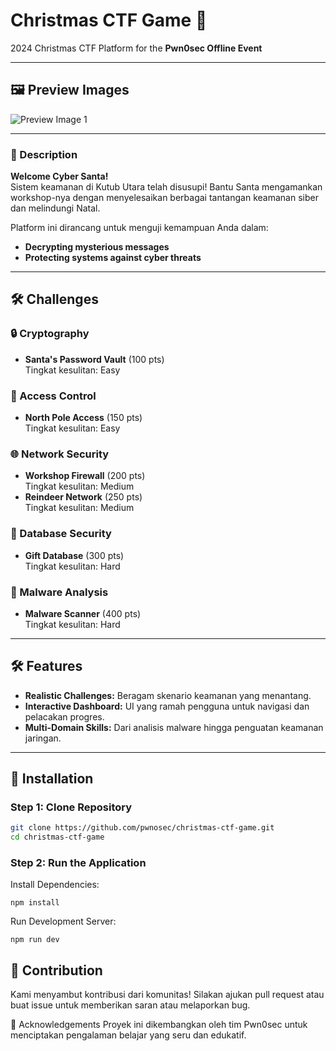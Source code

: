 # Christmas CTF Game 🎄  
2024 Christmas CTF Platform for the **Pwn0sec Offline Event**

---

## 🖼️ Preview Images  
![Preview Image 1](https://i.ibb.co.com/20zzNxm/ch1.png)  

---

### 📜 Description  
**Welcome Cyber Santa!**  
Sistem keamanan di Kutub Utara telah disusupi! Bantu Santa mengamankan workshop-nya dengan menyelesaikan berbagai tantangan keamanan siber dan melindungi Natal.  

Platform ini dirancang untuk menguji kemampuan Anda dalam:  
- **Decrypting mysterious messages**  
- **Protecting systems against cyber threats**

---

## 🛠️ Challenges  

### 🔒 Cryptography  
- **Santa's Password Vault** (100 pts)  
  Tingkat kesulitan: Easy  

### 🔑 Access Control  
- **North Pole Access** (150 pts)  
  Tingkat kesulitan: Easy  

### 🌐 Network Security  
- **Workshop Firewall** (200 pts)  
  Tingkat kesulitan: Medium  
- **Reindeer Network** (250 pts)  
  Tingkat kesulitan: Medium  

### 💾 Database Security  
- **Gift Database** (300 pts)  
  Tingkat kesulitan: Hard  

### 🧪 Malware Analysis  
- **Malware Scanner** (400 pts)  
  Tingkat kesulitan: Hard  
---

## 🛠️ Features  
- **Realistic Challenges:** Beragam skenario keamanan yang menantang.  
- **Interactive Dashboard:** UI yang ramah pengguna untuk navigasi dan pelacakan progres.  
- **Multi-Domain Skills:** Dari analisis malware hingga penguatan keamanan jaringan.  

---

## 🚀 Installation  

### Step 1: Clone Repository  
```bash
git clone https://github.com/pwnosec/christmas-ctf-game.git
cd christmas-ctf-game
```
### Step 2: Run the Application
Install Dependencies:
```
npm install
```
Run Development Server:
```
npm run dev
```
## 🤝 Contribution
Kami menyambut kontribusi dari komunitas! Silakan ajukan pull request atau buat issue untuk memberikan saran atau melaporkan bug.

🌟 Acknowledgements
Proyek ini dikembangkan oleh tim Pwn0sec untuk menciptakan pengalaman belajar yang seru dan edukatif. 

